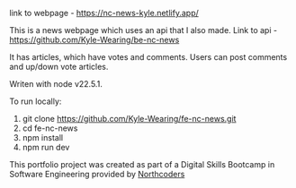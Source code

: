 link to webpage - https://nc-news-kyle.netlify.app/

This is a news webpage which uses an api that I also made. Link to api - https://github.com/Kyle-Wearing/be-nc-news

It has articles, which have votes and comments. Users can post comments and up/down vote articles.

Writen with node v22.5.1.

To run locally:

1. git clone https://github.com/Kyle-Wearing/fe-nc-news.git
2. cd fe-nc-news
3. npm install
4. npm run dev

This portfolio project was created as part of a Digital Skills Bootcamp in Software Engineering provided by [Northcoders](https://northcoders.com/)
